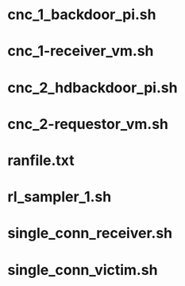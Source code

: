 
# cnc_1_backdoor_pi.sh

# cnc_1-receiver_vm.sh

# cnc_2_hdbackdoor_pi.sh

# cnc_2-requestor_vm.sh

# ranfile.txt

# rl_sampler_1.sh

# single_conn_receiver.sh

# single_conn_victim.sh